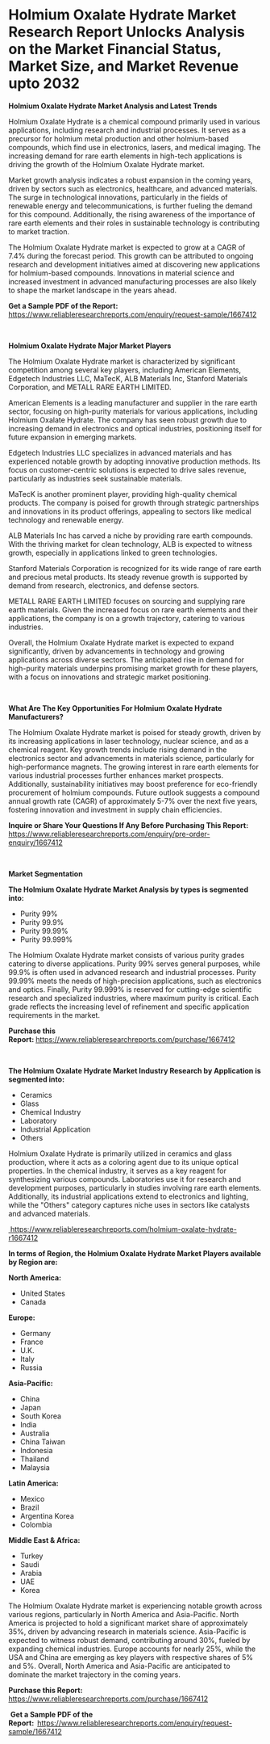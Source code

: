 <p><h1>Holmium Oxalate Hydrate Market Research Report Unlocks Analysis on the Market Financial Status, Market Size, and Market Revenue upto 2032</h1></p><p><strong>Holmium Oxalate Hydrate Market Analysis and Latest Trends</strong></p>
<p><p>Holmium Oxalate Hydrate is a chemical compound primarily used in various applications, including research and industrial processes. It serves as a precursor for holmium metal production and other holmium-based compounds, which find use in electronics, lasers, and medical imaging. The increasing demand for rare earth elements in high-tech applications is driving the growth of the Holmium Oxalate Hydrate market.</p><p>Market growth analysis indicates a robust expansion in the coming years, driven by sectors such as electronics, healthcare, and advanced materials. The surge in technological innovations, particularly in the fields of renewable energy and telecommunications, is further fueling the demand for this compound. Additionally, the rising awareness of the importance of rare earth elements and their roles in sustainable technology is contributing to market traction.</p><p>The Holmium Oxalate Hydrate market is expected to grow at a CAGR of 7.4% during the forecast period. This growth can be attributed to ongoing research and development initiatives aimed at discovering new applications for holmium-based compounds. Innovations in material science and increased investment in advanced manufacturing processes are also likely to shape the market landscape in the years ahead.</p></p>
<p><strong>Get a Sample PDF of the Report:&nbsp;</strong> <a href="https://www.reliableresearchreports.com/enquiry/request-sample/1667412?utm_campaign=3220&utm_medium=2&utm_source=Github&utm_content=ia&utm_term=18042025&utm_id=holmium-oxalate-hydrate">https://www.reliableresearchreports.com/enquiry/request-sample/1667412</a></p>
<p>&nbsp;</p>
<p><strong>Holmium Oxalate Hydrate Major Market Players</strong></p>
<p><p>The Holmium Oxalate Hydrate market is characterized by significant competition among several key players, including American Elements, Edgetech Industries LLC, MaTecK, ALB Materials Inc, Stanford Materials Corporation, and METALL RARE EARTH LIMITED. </p><p>American Elements is a leading manufacturer and supplier in the rare earth sector, focusing on high-purity materials for various applications, including Holmium Oxalate Hydrate. The company has seen robust growth due to increasing demand in electronics and optical industries, positioning itself for future expansion in emerging markets.</p><p>Edgetech Industries LLC specializes in advanced materials and has experienced notable growth by adopting innovative production methods. Its focus on customer-centric solutions is expected to drive sales revenue, particularly as industries seek sustainable materials.</p><p>MaTecK is another prominent player, providing high-quality chemical products. The company is poised for growth through strategic partnerships and innovations in its product offerings, appealing to sectors like medical technology and renewable energy.</p><p>ALB Materials Inc has carved a niche by providing rare earth compounds. With the thriving market for clean technology, ALB is expected to witness growth, especially in applications linked to green technologies.</p><p>Stanford Materials Corporation is recognized for its wide range of rare earth and precious metal products. Its steady revenue growth is supported by demand from research, electronics, and defense sectors.</p><p>METALL RARE EARTH LIMITED focuses on sourcing and supplying rare earth materials. Given the increased focus on rare earth elements and their applications, the company is on a growth trajectory, catering to various industries.</p><p>Overall, the Holmium Oxalate Hydrate market is expected to expand significantly, driven by advancements in technology and growing applications across diverse sectors. The anticipated rise in demand for high-purity materials underpins promising market growth for these players, with a focus on innovations and strategic market positioning.</p></p>
<p>&nbsp;</p>
<p><strong>What Are The Key Opportunities For Holmium Oxalate Hydrate Manufacturers?</strong></p>
<p><p>The Holmium Oxalate Hydrate market is poised for steady growth, driven by its increasing applications in laser technology, nuclear science, and as a chemical reagent. Key growth trends include rising demand in the electronics sector and advancements in materials science, particularly for high-performance magnets. The growing interest in rare earth elements for various industrial processes further enhances market prospects. Additionally, sustainability initiatives may boost preference for eco-friendly procurement of holmium compounds. Future outlook suggests a compound annual growth rate (CAGR) of approximately 5-7% over the next five years, fostering innovation and investment in supply chain efficiencies.</p></p>
<p><strong>Inquire or Share Your Questions If Any Before Purchasing This Report:</strong> <a href="https://www.reliableresearchreports.com/enquiry/pre-order-enquiry/1667412?utm_campaign=3220&utm_medium=2&utm_source=Github&utm_content=ia&utm_term=18042025&utm_id=holmium-oxalate-hydrate">https://www.reliableresearchreports.com/enquiry/pre-order-enquiry/1667412</a></p>
<p>&nbsp;</p>
<p><strong>Market Segmentation</strong></p>
<p><strong>The Holmium Oxalate Hydrate Market Analysis by types is segmented into:</strong></p>
<p><ul><li>Purity 99%</li><li>Purity 99.9%</li><li>Purity 99.99%</li><li>Purity 99.999%</li></ul></p>
<p><p>The Holmium Oxalate Hydrate market consists of various purity grades catering to diverse applications. Purity 99% serves general purposes, while 99.9% is often used in advanced research and industrial processes. Purity 99.99% meets the needs of high-precision applications, such as electronics and optics. Finally, Purity 99.999% is reserved for cutting-edge scientific research and specialized industries, where maximum purity is critical. Each grade reflects the increasing level of refinement and specific application requirements in the market.</p></p>
<p><strong>Purchase this Report:&nbsp;</strong><a href="https://www.reliableresearchreports.com/purchase/1667412?utm_campaign=3220&utm_medium=2&utm_source=Github&utm_content=ia&utm_term=18042025&utm_id=holmium-oxalate-hydrate">https://www.reliableresearchreports.com/purchase/1667412</a></p>
<p>&nbsp;</p>
<p><strong>The Holmium Oxalate Hydrate Market Industry Research by Application is segmented into:</strong></p>
<p><ul><li>Ceramics</li><li>Glass</li><li>Chemical Industry</li><li>Laboratory</li><li>Industrial Application</li><li>Others</li></ul></p>
<p><p>Holmium Oxalate Hydrate is primarily utilized in ceramics and glass production, where it acts as a coloring agent due to its unique optical properties. In the chemical industry, it serves as a key reagent for synthesizing various compounds. Laboratories use it for research and development purposes, particularly in studies involving rare earth elements. Additionally, its industrial applications extend to electronics and lighting, while the "Others" category captures niche uses in sectors like catalysts and advanced materials.</p></p>
<p><a href="https://www.reliableresearchreports.com/holmium-oxalate-hydrate-r1667412?utm_campaign=3220&utm_medium=2&utm_source=Github&utm_content=ia&utm_term=18042025&utm_id=holmium-oxalate-hydrate">&nbsp;https://www.reliableresearchreports.com/holmium-oxalate-hydrate-r1667412</a></p>
<p><strong>In terms of Region, the Holmium Oxalate Hydrate Market Players available by Region are:</strong></p>
<p>
    <p> <strong> North America: </strong>
        <ul>
            <li>United States</li>
            <li>Canada</li>
        </ul>
        </p> 
    <p> <strong> Europe: </strong>
        <ul>
            <li>Germany</li>
            <li>France</li>
            <li>U.K.</li>
            <li>Italy</li>
            <li>Russia</li>
        </ul>
        </p> 
    <p> <strong> Asia-Pacific: </strong>
        <ul>
            <li>China</li>
            <li>Japan</li>
            <li>South Korea</li>
            <li>India</li>
            <li>Australia</li>
            <li>China Taiwan</li>
            <li>Indonesia</li>
            <li>Thailand</li>
            <li>Malaysia</li>
        </ul>
        </p> 
    <p> <strong> Latin America: </strong>
        <ul>
            <li>Mexico</li>
            <li>Brazil</li>
            <li>Argentina Korea</li>
            <li>Colombia</li>
        </ul>
        </p> 
    <p> <strong> Middle East & Africa: </strong>
        <ul>
            <li>Turkey</li>
            <li>Saudi</li>
            <li>Arabia</li>
            <li>UAE</li>
            <li>Korea</li>
        </ul>
    </p>
    </p>
<p><p>The Holmium Oxalate Hydrate market is experiencing notable growth across various regions, particularly in North America and Asia-Pacific. North America is projected to hold a significant market share of approximately 35%, driven by advancing research in materials science. Asia-Pacific is expected to witness robust demand, contributing around 30%, fueled by expanding chemical industries. Europe accounts for nearly 25%, while the USA and China are emerging as key players with respective shares of 5% and 5%. Overall, North America and Asia-Pacific are anticipated to dominate the market trajectory in the coming years.</p></p>
<p><strong>Purchase this Report: </strong><a href="https://www.reliableresearchreports.com/purchase/1667412?utm_campaign=3220&utm_medium=2&utm_source=Github&utm_content=ia&utm_term=18042025&utm_id=holmium-oxalate-hydrate">https://www.reliableresearchreports.com/purchase/1667412</a></p>
<p>&nbsp;<strong>Get a Sample PDF of the Report:&nbsp;&nbsp;</strong><a href="https://www.reliableresearchreports.com/enquiry/request-sample/1667412?utm_campaign=3220&utm_medium=2&utm_source=Github&utm_content=ia&utm_term=18042025&utm_id=holmium-oxalate-hydrate">https://www.reliableresearchreports.com/enquiry/request-sample/1667412</a></p>
<p><strong></strong></p>
<p><p></p><p></p><p></p></p>